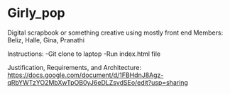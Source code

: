 # Girly_pop
Digital scrapbook or something creative using mostly front end Members: Beliz, Halle, Gina, Pranathi

Instructions:
-Git clone to laptop
-Run index.html file

Justification, Requirements, and Architecture:
https://docs.google.com/document/d/1FBHdnJ8Agz-qRbYWTzYO2MbXwTpOB0yJ6eDLZsvdSEo/edit?usp=sharing
